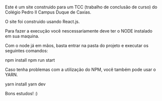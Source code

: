 Este é um site construido para um TCC (trabalho de conclusão de curso) do Colégio Pedro II Campus Duque de Caxias.

O site foi construido usando React.js.

Para fazer a execução você nescessariamente deve ter o NODE instalado em sua maquina.

Com o node já em mãos, basta entrar na pasta do projeto e executar os seguintes comandos:

npm install
npm run start

Caso tenha problemas com a utilização do NPM, você também pode usar o YARN.

yarn install
yarn dev

Bons estudos! :)
